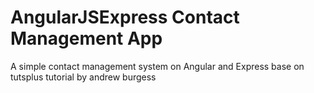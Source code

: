 AngularJSExpress Contact Management App
=======================================

A simple contact management system on Angular and Express base on tutsplus tutorial by andrew burgess
